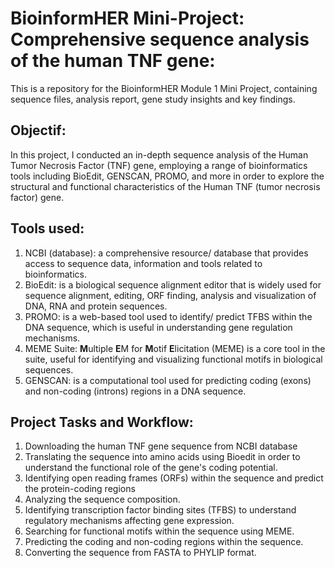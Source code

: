 # BioinformHER Mini-Project: Comprehensive sequence analysis of the human TNF gene:
This is a repository for the BioinformHER Module 1 Mini Project, containing sequence files, analysis report, gene study insights and key findings.
## Objectif:
In this project, I conducted an in-depth sequence analysis of the Human Tumor Necrosis Factor (TNF) gene, employing a range of bioinformatics tools including BioEdit, GENSCAN, PROMO, and more in order to explore the structural and functional characteristics of the Human TNF (tumor necrosis factor) gene.
## Tools used: 
1. NCBI (database): a comprehensive resource/ database that provides access to sequence data, information and tools related to bioinformatics.
2. BioEdit: is a biological sequence alignment editor that is widely used for sequence alignment, editing, ORF finding, analysis and visualization of DNA, RNA and protein sequences. 
3. PROMO: is a web-based tool used to identify/ predict TFBS within the DNA sequence, which is useful in understanding gene regulation mechanisms. 
4. MEME Suite: **M**ultiple **E**M for **M**otif **E**licitation (MEME) is a core tool in the suite, useful for identifying and visualizing functional motifs in biological sequences.
5. GENSCAN: is a computational tool used for predicting coding (exons) and non-coding (introns) regions in a DNA sequence.
## Project Tasks and Workflow:
1. Downloading the human TNF gene sequence from NCBI database
2. Translating the sequence into amino acids using Bioedit in order to understand the functional role of the gene's coding potential.
3. Identifying open reading frames (ORFs) within the sequence and predict the protein-coding regions
4. Analyzing the sequence composition.
5. Identifying transcription factor binding sites (TFBS) to understand regulatory mechanisms affecting gene expression.
6. Searching for functional motifs within the sequence using MEME.
7. Predicting the coding and non-coding regions within the sequence.
8. Converting the sequence from FASTA to PHYLIP format.
